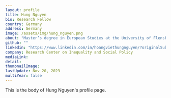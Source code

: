 ```yaml
---
layout: profile
title: Hung Nguyen
bio: Research Fellow
country: Germany
address: Germany
image: /assets/img/hung_nguyen.png
about: "Master’s degree in European Studies at the University of Flensburg. Having experimented with several working positions, including sales, academic manager, English teacher, and research assistant. Computer-related skills: Excel, SPSS, PostgreSQL, OllyDbg and most recently, Python (in progress). A combination of entrepreneurial and analytical mindsets"
github: ""
linkedin: "https://www.linkedin.com/in/hoangviethungnguyen/?originalSubdomain=de"
company: Research Center on Inequality and Social Policy
mediaLink:
detail: 
thumbnailImage:
lastUpdate: Nov 20, 2023
multiYear: false
---
```


This is the body of Hung Nguyen's profile page.
